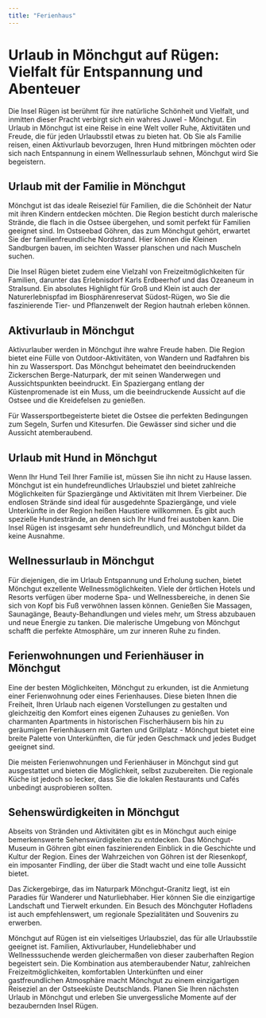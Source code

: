 ```yaml
---
title: "Ferienhaus"
---
```



# Urlaub in Mönchgut auf Rügen: Vielfalt für Entspannung und Abenteuer

Die Insel Rügen ist berühmt für ihre natürliche Schönheit und Vielfalt, und inmitten dieser Pracht verbirgt sich ein wahres Juwel - Mönchgut. Ein Urlaub in Mönchgut ist eine Reise in eine Welt voller Ruhe, Aktivitäten und Freude, die für jeden Urlaubsstil etwas zu bieten hat. Ob Sie als Familie reisen, einen Aktivurlaub bevorzugen, Ihren Hund mitbringen möchten oder sich nach Entspannung in einem Wellnessurlaub sehnen, Mönchgut wird Sie begeistern.

## Urlaub mit der Familie in Mönchgut

Mönchgut ist das ideale Reiseziel für Familien, die die Schönheit der Natur mit ihren Kindern entdecken möchten. Die Region besticht durch malerische Strände, die flach in die Ostsee übergehen, und somit perfekt für Familien geeignet sind. Im Ostseebad Göhren, das zum Mönchgut gehört, erwartet Sie der familienfreundliche Nordstrand. Hier können die Kleinen Sandburgen bauen, im seichten Wasser planschen und nach Muscheln suchen.

Die Insel Rügen bietet zudem eine Vielzahl von Freizeitmöglichkeiten für Familien, darunter das Erlebnisdorf Karls Erdbeerhof und das Ozeaneum in Stralsund. Ein absolutes Highlight für Groß und Klein ist auch der Naturerlebnispfad im Biosphärenreservat Südost-Rügen, wo Sie die faszinierende Tier- und Pflanzenwelt der Region hautnah erleben können.

## Aktivurlaub in Mönchgut

Aktivurlauber werden in Mönchgut ihre wahre Freude haben. Die Region bietet eine Fülle von Outdoor-Aktivitäten, von Wandern und Radfahren bis hin zu Wassersport. Das Mönchgut beheimatet den beeindruckenden Zickerschen Berge-Naturpark, der mit seinen Wanderwegen und Aussichtspunkten beeindruckt. Ein Spaziergang entlang der Küstenpromenade ist ein Muss, um die beeindruckende Aussicht auf die Ostsee und die Kreidefelsen zu genießen.

Für Wassersportbegeisterte bietet die Ostsee die perfekten Bedingungen zum Segeln, Surfen und Kitesurfen. Die Gewässer sind sicher und die Aussicht atemberaubend.

## Urlaub mit Hund in Mönchgut

Wenn Ihr Hund Teil Ihrer Familie ist, müssen Sie ihn nicht zu Hause lassen. Mönchgut ist ein hundefreundliches Urlaubsziel und bietet zahlreiche Möglichkeiten für Spaziergänge und Aktivitäten mit Ihrem Vierbeiner. Die endlosen Strände sind ideal für ausgedehnte Spaziergänge, und viele Unterkünfte in der Region heißen Haustiere willkommen. Es gibt auch spezielle Hundestrände, an denen sich Ihr Hund frei austoben kann. Die Insel Rügen ist insgesamt sehr hundefreundlich, und Mönchgut bildet da keine Ausnahme.

## Wellnessurlaub in Mönchgut

Für diejenigen, die im Urlaub Entspannung und Erholung suchen, bietet Mönchgut exzellente Wellnessmöglichkeiten. Viele der örtlichen Hotels und Resorts verfügen über moderne Spa- und Wellnessbereiche, in denen Sie sich von Kopf bis Fuß verwöhnen lassen können. Genießen Sie Massagen, Saunagänge, Beauty-Behandlungen und vieles mehr, um Stress abzubauen und neue Energie zu tanken. Die malerische Umgebung von Mönchgut schafft die perfekte Atmosphäre, um zur inneren Ruhe zu finden.

## Ferienwohnungen und Ferienhäuser in Mönchgut

Eine der besten Möglichkeiten, Mönchgut zu erkunden, ist die Anmietung einer Ferienwohnung oder eines Ferienhauses. Diese bieten Ihnen die Freiheit, Ihren Urlaub nach eigenen Vorstellungen zu gestalten und gleichzeitig den Komfort eines eigenen Zuhauses zu genießen. Von charmanten Apartments in historischen Fischerhäusern bis hin zu geräumigen Ferienhäusern mit Garten und Grillplatz - Mönchgut bietet eine breite Palette von Unterkünften, die für jeden Geschmack und jedes Budget geeignet sind.

Die meisten Ferienwohnungen und Ferienhäuser in Mönchgut sind gut ausgestattet und bieten die Möglichkeit, selbst zuzubereiten. Die regionale Küche ist jedoch so lecker, dass Sie die lokalen Restaurants und Cafés unbedingt ausprobieren sollten.

## Sehenswürdigkeiten in Mönchgut

Abseits von Stränden und Aktivitäten gibt es in Mönchgut auch einige bemerkenswerte Sehenswürdigkeiten zu entdecken. Das Mönchgut-Museum in Göhren gibt einen faszinierenden Einblick in die Geschichte und Kultur der Region. Eines der Wahrzeichen von Göhren ist der Riesenkopf, ein imposanter Findling, der über die Stadt wacht und eine tolle Aussicht bietet.

Das Zickergebirge, das im Naturpark Mönchgut-Granitz liegt, ist ein Paradies für Wanderer und Naturliebhaber. Hier können Sie die einzigartige Landschaft und Tierwelt erkunden. Ein Besuch des Mönchguter Hofladens ist auch empfehlenswert, um regionale Spezialitäten und Souvenirs zu erwerben.

Mönchgut auf Rügen ist ein vielseitiges Urlaubsziel, das für alle Urlaubsstile geeignet ist. Familien, Aktivurlauber, Hundeliebhaber und Wellnesssuchende werden gleichermaßen von dieser zauberhaften Region begeistert sein. Die Kombination aus atemberaubender Natur, zahlreichen Freizeitmöglichkeiten, komfortablen Unterkünften und einer gastfreundlichen Atmosphäre macht Mönchgut zu einem einzigartigen Reiseziel an der Ostseeküste Deutschlands. Planen Sie Ihren nächsten Urlaub in Mönchgut und erleben Sie unvergessliche Momente auf der bezaubernden Insel Rügen.